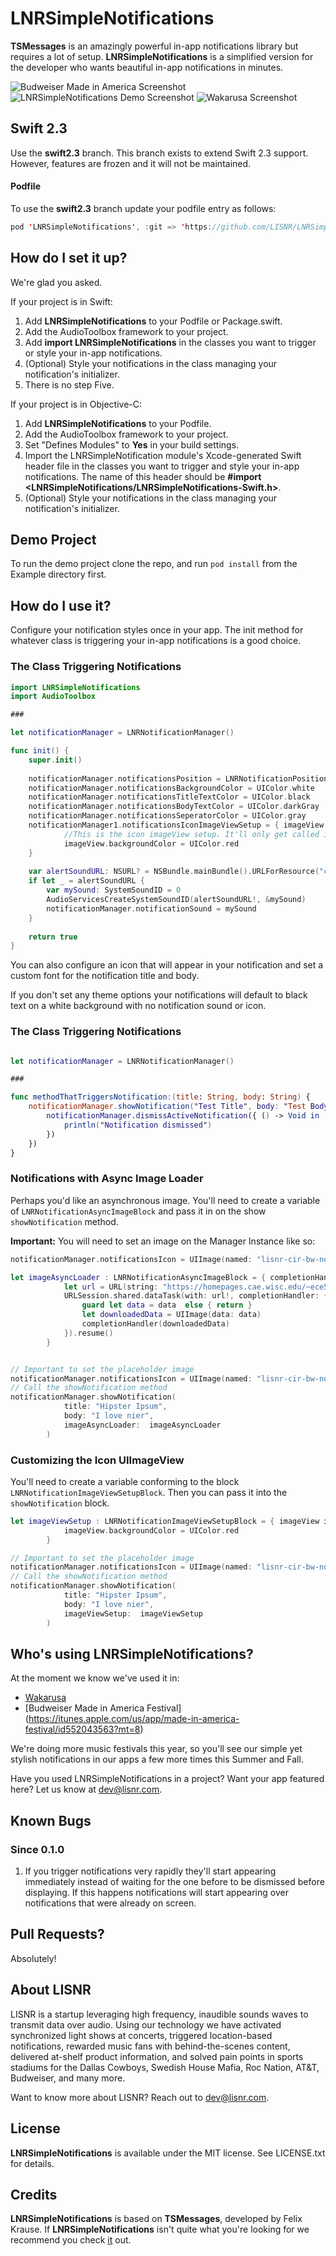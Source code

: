# LNRSimpleNotifications
__TSMessages__ is an amazingly powerful in-app notifications library but requires a lot of setup. __LNRSimpleNotifications__ is a simplified version for the developer who wants beautiful in-app notifications in minutes.

![Budweiser Made in America Screenshot](https://s3.amazonaws.com/lnr-simple-notifications/mia.png)
![LNRSimpleNotifications Demo Screenshot](https://s3.amazonaws.com/lnr-simple-notifications/demo-app-scale.png)
![Wakarusa Screenshot](https://s3.amazonaws.com/lnr-simple-notifications/waka-scale.png)

## Swift 2.3

Use the __swift2.3__ branch. This branch exists to extend Swift 2.3 support. However, features are frozen and it will not be maintained.

#### Podfile

To use the __swift2.3__ branch update your podfile entry as follows:

```swift
pod 'LNRSimpleNotifications', :git => 'https://github.com/LISNR/LNRSimpleNotifications.git', :branch => 'swift2.3'
```

## How do I set it up?

We're glad you asked.

If your project is in Swift:

1. Add __LNRSimpleNotifications__ to your Podfile or Package.swift.
2. Add the AudioToolbox framework to your project. 
3. Add __import LNRSimpleNotifications__ in the classes you want to trigger or style your in-app notifications.
4. (Optional) Style your notifications in the class managing your notification's initializer.
5. There is no step Five.

If your project is in Objective-C:

1. Add __LNRSimpleNotifications__ to your Podfile.
2. Add the AudioToolbox framework to your project.
3. Set "Defines Modules" to __Yes__ in your build settings.
4. Import the LNRSimpleNotification module's Xcode-generated Swift header file in the classes you want to trigger and style your in-app notifications. The name of this header should be __#import \<LNRSimpleNotifications/LNRSimpleNotifications-Swift.h>__.
5. (Optional) Style your notifications in the class managing your notification's initializer.

## Demo Project

To run the demo project clone the repo, and run `pod install` from the Example directory first.

## How do I use it?
Configure your notification styles once in your app. The init method for whatever class is triggering your in-app notifications is a good choice.

### The Class Triggering Notifications

```swift
import LNRSimpleNotifications
import AudioToolbox

###

let notificationManager = LNRNotificationManager()

func init() {
	super.init()
        
	notificationManager.notificationsPosition = LNRNotificationPosition.Top
	notificationManager.notificationsBackgroundColor = UIColor.white
	notificationManager.notificationsTitleTextColor = UIColor.black
	notificationManager.notificationsBodyTextColor = UIColor.darkGray
	notificationManager.notificationsSeperatorColor = UIColor.gray
	notificationManager1.notificationsIconImageViewSetup = { imageView in
			//This is the icon imageView setup. It'll only get called if you supply it an image.
            imageView.backgroundColor = UIColor.red
    }
        
	var alertSoundURL: NSURL? = NSBundle.mainBundle().URLForResource("click", withExtension: "wav")
	if let _ = alertSoundURL {
		var mySound: SystemSoundID = 0
		AudioServicesCreateSystemSoundID(alertSoundURL!, &mySound)
		notificationManager.notificationSound = mySound
	}
        
	return true
}
```

You can also configure an icon that will appear in your notification and set a custom font for the notification title and body.

If you don't set any theme options your notifications will default to black text on a white background with no notification sound or icon.


### The Class Triggering Notifications

```swift

let notificationManager = LNRNotificationManager()

### 

func methodThatTriggersNotification:(title: String, body: String) {
	notificationManager.showNotification("Test Title", body: "Test Body", callback: { () -> Void in
		notificationManager.dismissActiveNotification({ () -> Void in
			println("Notification dismissed")
		})
	})
}
```

### Notifications with Async Image Loader
Perhaps you'd like an asynchronous image. You'll need to create a variable of `LNRNotificationAsyncImageBlock` and pass it in on the show `showNotification` method.

**Important:** You will need to set an image on the Manager Instance like so:

```swift
notificationManager.notificationsIcon = UIImage(named: "lisnr-cir-bw-notifications-icon")
```


```swift
let imageAsyncLoader : LNRNotificationAsyncImageBlock = { completionHandler in
            let url = URL(string: "https://homepages.cae.wisc.edu/~ece533/images/airplane.png")
            URLSession.shared.dataTask(with: url!, completionHandler: { (data, response, error) in
                guard let data = data  else { return }
                let downloadedData = UIImage(data: data)
                completionHandler(downloadedData)
            }).resume()
        }


// Important to set the placeholder image
notificationManager.notificationsIcon = UIImage(named: "lisnr-cir-bw-notifications-icon")
// Call the showNotification method
notificationManager.showNotification(
            title: "Hipster Ipsum",
            body: "I love nier",
            imageAsyncLoader:  imageAsyncLoader
        )
```

### Customizing the Icon UIImageView

You'll need to create a variable conforming to the block `LNRNotificationImageViewSetupBlock`. Then you can pass it into the `showNotification` block.  

```swift
let imageViewSetup : LNRNotificationImageViewSetupBlock = { imageView in
            imageView.backgroundColor = UIColor.red
        }

// Important to set the placeholder image
notificationManager.notificationsIcon = UIImage(named: "lisnr-cir-bw-notifications-icon")
// Call the showNotification method
notificationManager.showNotification(
            title: "Hipster Ipsum",
            body: "I love nier",
            imageViewSetup:  imageViewSetup
        )
```

## Who's using LNRSimpleNotifications?
At the moment we know we've used it in:
 
- [Wakarusa](https://itunes.apple.com/app/id996589548)
- [Budweiser Made in America Festival] (https://itunes.apple.com/us/app/made-in-america-festival/id552043563?mt=8)

We're doing more music festivals this year, so you'll see our simple yet stylish notifications in our apps a few more times this Summer and Fall.

Have you used LNRSimpleNotifications in a project? Want your app featured here? Let us know at [dev@lisnr.com](dev@lisnr.com).

## Known Bugs

### Since 0.1.0

1. If you trigger notifications very rapidly they'll start appearing immediately instead of waiting for the one before to be dismissed before displaying. If this happens notifications will start appearing over notifications that were already on screen.

## Pull Requests?
Absolutely!

## About LISNR

LISNR is a startup leveraging high frequency, inaudible sounds waves to transmit data over audio. Using our technology we have activated synchronized light shows at concerts, triggered location-based notifications, rewarded music fans with behind-the-scenes content, delivered at-shelf product information, and solved pain points in sports stadiums for the Dallas Cowboys, Swedish House Mafia, Roc Nation, AT&T, Budweiser, and many more.

Want to know more about LISNR? Reach out to [dev@lisnr.com](dev@lisnr.com).

## License

__LNRSimpleNotifications__ is available under the MIT license. See LICENSE.txt for details.

## Credits

__LNRSimpleNotifications__ is based on __TSMessages__, developed by Felix Krause. If __LNRSimpleNotifications__ isn't quite what you're looking for we recommend you check [it](https://github.com/KrauseFx/TSMessages) out.